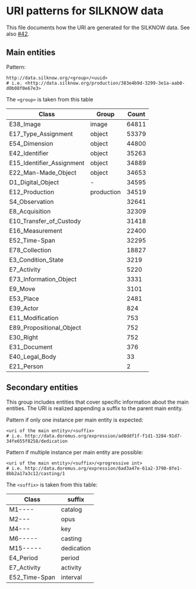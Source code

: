 URI patterns for SILKNOW data
==============================

This file documents how the URI are generated for the SILKNOW data.
See also [#42](https://github.com/silknow/converter/issues/42).


## Main entities

Pattern:

``` turtle
http://data.silknow.org/<group>/<uuid>
# i.e. <http://data.silknow.org/production/383e4b9d-3299-3e1a-aab0-d0b08f0e67e3>
```

The `<group>` is taken from this table 

| Class | Group | Count
| --- | --- | --- |
| E38_Image | image | 64811 |
| E17_Type_Assignment | object | 53379 |
| E54_Dimension | object | 44800 |
| E42_Identifier | object | 35263 |
| E15_Identifier_Assignment | object | 34889 |
| E22_Man-Made_Object | object | 34653 |
| D1_Digital_Object | - | 34595 |
| E12_Production | production | 34519 | 
| S4_Observation |  | 32641 |
| E8_Acquisition |  | 32309 |
| E10_Transfer_of_Custody |  | 31418 |
| E16_Measurement |  | 22400 |
| E52_Time-Span |  | 32295 |
| E78_Collection |  | 18827 |
| E3_Condition_State |  | 3219 |
| E7_Activity |  | 5220 |
| E73_Information_Object |  | 3331 |
| E9_Move |  | 3101 |
| E53_Place |  | 2481 |
| E39_Actor |  | 824 |
| E11_Modification |  | 753 |
| E89_Propositional_Object |  | 752 |
| E30_Right |  | 752 |
| E31_Document |  | 376 
| E40_Legal_Body |  | 33
| E21_Person |  | 2

## Secondary entities

This group includes entities that cover specific information about the main entities.
The URI is realized appending a suffix to the parent main entity.

Pattern if only one instance per main entity is expected:

``` turtle
<uri of the main entity>/<suffix>
# i.e. http://data.doremus.org/expression/ad8ddf1f-f1d1-3284-91d7-34fe655f8258/dedication
```

Pattern if multiple instance per main entity are possible:
``` turtle
<uri of the main entity>/<suffix>/<progressive int>
# i.e. http://data.doremus.org/expression/6ad3a47e-61a2-3790-8fe1-8bb2a17a3c12/casting/1
```

The `<suffix>` is taken from this table:

| Class | suffix |
| --- | --- |
| M1----| catalog |
| M2--- | opus |
| M4--- | key |
| M6----- | casting |
| M15----- | dedication |
| E4_Period | period |
| E7_Activity | activity |
| E52_Time-Span | interval |
